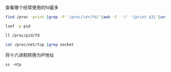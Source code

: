 查看哪个经常使用的fd最多
```sh
find /proc -print |grep -P '/proc/\d+/fd/'|awk -F  '/' '{print $3}'|uniq -c |sort -rn |head
```
```sh
lsof -p pid
```
```sh
ll /proc/pid/fd
```
```sh
cat /proc/net/tcp |grep socket
```
将十六进制转换为IP地址
```
ss -ntp
```